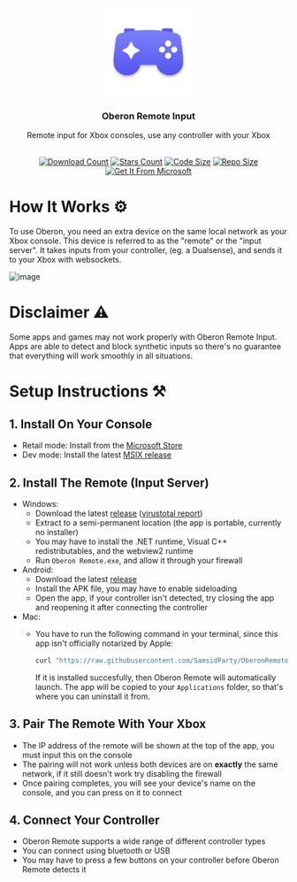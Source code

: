 <a id="readme-top"></a>

<br />
<div align="center">
  <a href="https://github.com/SamsidParty/OberonRemote">
    <img src="./Oberon/Assets/LogoWithShadow.png" alt="Oberon Remote Input Logo" width="160" height="160">
  </a>

  <h3 align="center">Oberon Remote Input</h3>
  <p align="center">
    Remote input for Xbox consoles, use any controller with your Xbox
    <br />
    <br />
  </p>
  <div align="center">

  <a href="">![Download Count](https://img.shields.io/github/downloads/SamsidParty/OberonRemote/total.svg?style=for-the-badge)</a>
  <a href="">![Stars Count](https://img.shields.io/github/stars/SamsidParty/OberonRemote.svg?style=for-the-badge)</a>
  <a href="">![Code Size](https://img.shields.io/github/languages/code-size/SamsidParty/OberonRemote?style=for-the-badge)</a>
  <a href="">![Repo Size](https://img.shields.io/github/repo-size/SamsidParty/OberonRemote?style=for-the-badge)</a>
  <a href="https://apps.microsoft.com/detail/9pk5stjzff3s?hl=en-US&gl=US">![Get It From Microsoft](https://get.microsoft.com/images/en-us%20dark.svg)</a>
    
  </div>
</div>

# How It Works ⚙️
To use Oberon, you need an extra device on the same local network as your Xbox console. This device is referred to as the "remote" or the "input server". 
It takes inputs from your controller, (eg. a Dualsense), and sends it to your Xbox with websockets.

![image](https://github.com/user-attachments/assets/2476ba6a-29ad-4626-8135-a43bef0b3dc8)


# Disclaimer ⚠️

Some apps and games may not work properly with Oberon Remote Input. Apps are able to detect and block synthetic inputs so there's no guarantee that everything will work smoothly in all situations.


# Setup Instructions ⚒️

## 1. Install On Your Console

  - Retail  mode: Install from the [Microsoft Store](https://apps.microsoft.com/detail/9pk5stjzff3s?cid=DevShareMCLPCB&hl=en-US&gl=QA)
  - Dev mode: Install the latest [MSIX release](https://github.com/SamsidParty/OberonRemote/releases/latest/download/Oberon.Msixbundle)

## 2. Install The Remote (Input Server)
  - Windows:
    - Download the latest [release](https://github.com/SamsidParty/OberonRemote/releases/latest/download/Oberon.Remote.Windows.zip) ([virustotal report](https://www.virustotal.com/gui/file/9edaf1d7a07505b25d781bee5dd3bd2fbddb5bb3cd0ca1e6e92154782535efc6))
    - Extract to a semi-permanent location (the app is portable, currently no installer)
    - You may have to install the .NET runtime, Visual C++ redistributables, and the webview2 runtime
    - Run `Oberon Remote.exe`, and allow it through your firewall
  - Android:
    - Download the latest [release](https://github.com/SamsidParty/OberonRemote/releases/latest/download/Oberon.Remote.Android.apk)
    - Install the APK file, you may have to enable sideloading
    - Open the app, if your controller isn't detected, try closing the app and reopening it after connecting the controller
  - Mac:
    - You have to run the following command in your terminal, since this app isn't officially notarized by Apple:
      
      ```bash
      curl "https://raw.githubusercontent.com/SamsidParty/OberonRemote/refs/heads/main/Tooling/install_mac.sh" | sudo zsh
      ```
        
      If it is installed succesfully, then Oberon Remote will automatically launch. The app will be copied to your `Applications` folder, so that's where you can uninstall it from.

## 3. Pair The Remote With Your Xbox
- The IP address of the remote will be shown at the top of the app, you must input this on the console
- The pairing will not work unless both devices are on **exactly** the same network, if it still doesn't work try disabling the firewall
- Once pairing completes, you will see your device's name on the console, and you can press on it to connect

## 4. Connect Your Controller
- Oberon Remote supports a wide range of different controller types
- You can connect using bluetooth or USB
- You may have to press a few buttons on your controller before Oberon Remote detects it
